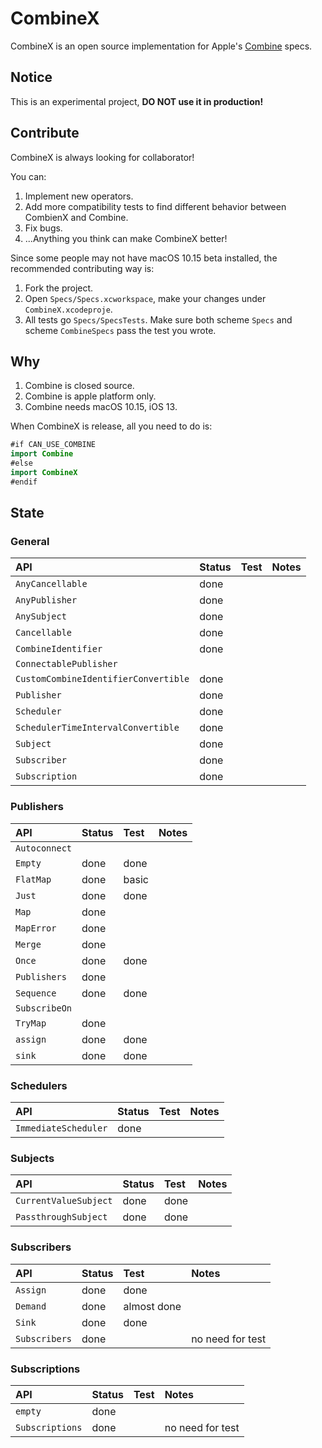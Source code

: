 # CombineX

CombineX is an open source implementation for Apple's [Combine](https://developer.apple.com/documentation/combine) specs.

## Notice

This is an experimental project, **DO NOT use it in production!**

## Contribute

CombineX is always looking for collaborator! 

You can:

1. Implement new operators.
2. Add more compatibility tests to find different behavior between CombienX and Combine.
3. Fix bugs.
4. ...Anything you think can make CombineX better!

Since some people may not have macOS 10.15 beta installed, the recommended contributing way is: 

1. Fork the project.
2. Open `Specs/Specs.xcworkspace`, make your changes under `CombineX.xcodeproje`. 
3. All tests go `Specs/SpecsTests`. Make sure both scheme `Specs` and scheme `CombineSpecs` pass the test you wrote.

## Why

1. Combine is closed source.
2. Combine is apple platform only.
3. Combine needs macOS 10.15, iOS 13.

When CombineX is release, all you need to do is:

```swift
#if CAN_USE_COMBINE
import Combine
#else
import CombineX
#endif
```

## State

### General

| API | Status | Test | Notes |
|:--|:--|:--|:--|
|`AnyCancellable`| done |   |   |
|`AnyPublisher`| done |   |   |
|`AnySubject`| done |   |   |
|`Cancellable`| done |   |   |
|`CombineIdentifier`| done |   |   |
|`ConnectablePublisher`|   |   |   |
|`CustomCombineIdentifierConvertible`| done |   |   |
|`Publisher`| done |   |   |
|`Scheduler`| done |   |   |
|`SchedulerTimeIntervalConvertible`| done |   |   |
|`Subject`| done |   |   |
|`Subscriber`| done |   |   |
|`Subscription`| done |   |   |


### Publishers

| API | Status | Test | Notes |
|:--|:--|:--|:--|
|`Autoconnect`|   |   |   |
|`Empty`| done | done |   |
|`FlatMap`| done | basic |   |
|`Just`| done | done |   |
|`Map`| done |   |   |
|`MapError`| done |   |   |
|`Merge`| done |   |   |
|`Once`| done | done |   |
|`Publishers`| done  |   |   |
|`Sequence`| done | done |   |
|`SubscribeOn`|   |   |   |
|`TryMap`| done |   |   |
|`assign`| done | done |   |
|`sink`| done | done |   |

### Schedulers

| API | Status | Test | Notes |
|:--|:--|:--|:--|
|`ImmediateScheduler`| done |   |   |

### Subjects

| API | Status | Test | Notes |
|:--|:--|:--|:--|
|`CurrentValueSubject`| done | done |   |
|`PassthroughSubject`| done | done |   |

### Subscribers

| API | Status | Test | Notes |
|:--|:--|:--|:--|
|`Assign`| done | done  |   |
|`Demand`| done | almost done |   |
|`Sink`| done | done |   |
|`Subscribers`| done  |   | no need for test |

### Subscriptions

| API | Status | Test | Notes |
|:--|:--|:--|:--|
|`empty`| done  |   |   |
|`Subscriptions`| done  |   | no need for test |
